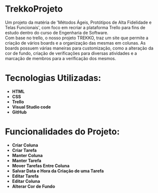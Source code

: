 # TrekkoProjeto
Um projeto da matéria de 'Métodos Ágeis, Protótipos de Alta Fidelidade e Telas Funcionais', com foco em recriar a plataforma Trello para fins de estudo dentro do curso de Engenharia de Software.  
Com base no trello, o nosso projeto TREKKO, traz um site que permite a criação de vários boards e a organização das mesmas em colunas. As boards possuem várias maneiras para customização, como a alteração da cor de fundo, criação de verificações para diversas atividades e a marcação de membros para a verificação dos mesmos.  

# Tecnologias Utilizadas:  
* **HTML**  
* **CSS**  
* **Trello**  
* **Visual Studio code**  
* **GitHub**  


# Funcionalidades do Projeto:
* **Criar Coluna**
* **Criar Tarefa**
* **Manter Coluna**
* **Manter Tarefa**
* **Mover Tarefas Entre Coluna**
* **Salvar Data e Hora da Criação de uma Tarefa**
* **Editar Tarefa**
* **Editar Coluna**
* **Alterar Cor de Fundo**


